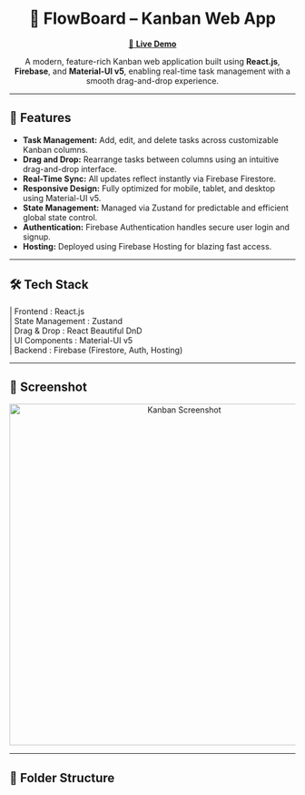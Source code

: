 <h1 align="center">🧩 FlowBoard – Kanban Web App</h1>

<p align="center">
  <a href="https://flowboard-b0f9e.web.app/" target="_blank">
    🔗 <strong>Live Demo</strong>
  </a>
</p>

<p align="center">
  A modern, feature-rich Kanban web application built using <strong>React.js</strong>, <strong>Firebase</strong>, and <strong>Material-UI v5</strong>, enabling real-time task management with a smooth drag-and-drop experience.
</p>

---

## 🚀 Features

<ul>
  <li><strong>Task Management:</strong> Add, edit, and delete tasks across customizable Kanban columns.</li>
  <li><strong>Drag and Drop:</strong> Rearrange tasks between columns using an intuitive drag-and-drop interface.</li>
  <li><strong>Real-Time Sync:</strong> All updates reflect instantly via Firebase Firestore.</li>
  <li><strong>Responsive Design:</strong> Fully optimized for mobile, tablet, and desktop using Material-UI v5.</li>
  <li><strong>State Management:</strong> Managed via Zustand for predictable and efficient global state control.</li>
  <li><strong>Authentication:</strong> Firebase Authentication handles secure user login and signup.</li>
  <li><strong>Hosting:</strong> Deployed using Firebase Hosting for blazing fast access.</li>
</ul>

---

## 🛠 Tech Stack
| Frontend : React.js                    
| State Management : Zustand                      
| Drag & Drop : React Beautiful DnD         
| UI Components : Material-UI v5              
| Backend : Firebase (Firestore, Auth, Hosting) 

---

## 📸 Screenshot

<p align="center">
  <img src="https://your-screenshot-url.com/kanban-board.png" alt="Kanban Screenshot" width="600"/>
</p>

---

## 📂 Folder Structure

